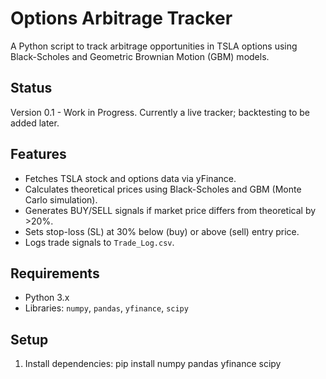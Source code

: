 # Options Arbitrage Tracker
A Python script to track arbitrage opportunities in TSLA options using Black-Scholes and Geometric Brownian Motion (GBM) models.

## Status
Version 0.1 - Work in Progress. Currently a live tracker; backtesting to be added later.

## Features
- Fetches TSLA stock and options data via yFinance.
- Calculates theoretical prices using Black-Scholes and GBM (Monte Carlo simulation).
- Generates BUY/SELL signals if market price differs from theoretical by >20%.
- Sets stop-loss (SL) at 30% below (buy) or above (sell) entry price.
- Logs trade signals to `Trade_Log.csv`.

## Requirements
- Python 3.x
- Libraries: `numpy`, `pandas`, `yfinance`, `scipy`

## Setup
1. Install dependencies:
   pip install numpy pandas yfinance scipy